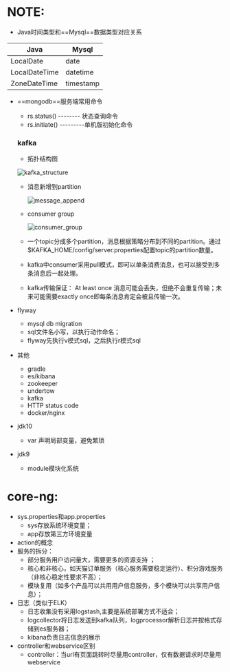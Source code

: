 



# NOTE:

- Java时间类型和==Mysql==数据类型对应关系

| Java          | Mysql     |
| ------------- | --------- |
| LocalDate     | date      |
| LocalDateTime | datetime  |
| ZoneDateTime  | timestamp |

- ==mongodb==服务端常用命令
  - rs.status()        -------- 状态查询命令 
  - rs.initiate()      ---------单机版初始化命令
  
  ### kafka
  
  - 拓扑结构图
  
  ![kafka_structure](C:\Danson\notes\image\kafka_structure.png)
  
  - 消息新增到partition
  
    ![message_append](C:\Danson\notes\image\message_append.png)
  
  - consumer group
  
    ![consumer_group](C:\Danson\notes\image\consumer_group.png)
  
  - 一个topic分成多个partition，消息根据策略分布到不同的partition。通过$KAFKA_HOME/config/server.properties配置topic的partition数量。
  
  - kafka中consumer采用pull模式，即可以单条消费消息，也可以接受到多条消息后一起处理。
  
  - kafka传输保证：  At least once 消息可能会丢失，但绝不会重复传输；未来可能需要exactly once即每条消息肯定会被且传输一次。
  
- flyway

  - mysql db migration
  - sql文件名小写，以执行动作命名；
  - flyway先执行v模式sql，之后执行r模式sql

- 其他
  - gradle
  - es/kibana
  - zookeeper
  - undertow
  - kafka
  - HTTP status code
  - docker/nginx
  
- jdk10

  - var 声明局部变量，避免繁琐
  
- jdk9

  - module模块化系统

# core-ng:

- sys.properties和app.properties
  - sys存放系统环境变量；
  - app存放第三方环境变量
- action的概念
- 服务的拆分：
  - 部分服务用户访问量大，需要更多的资源支持 ；
  - 核心和非核心，如天猫订单服务（核心服务需要稳定运行）、积分游戏服务（非核心稳定性要求不高）；
  - 模块复用（如多个产品可以共用用户信息服务，多个模块可以共享用户信息）；
- 日志（类似于ELK）
  - 日志收集没有采用logstash,主要是系统部署方式不适合；
  - logcollector将日志发送到kafka队列，logprocessor解析日志并按格式存储到es服务器；
  - kibana负责日志信息的展示
 - controller和webservice区别
   - controller：当url有页面跳转时尽量用controller，仅有数据请求时尽量用webservice
